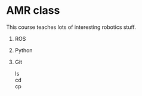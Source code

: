 # AMR class

This course teaches lots of interesting robotics stuff.  
 1. ROS
 2. Python
 3. Git 

                
    ls  
    cd  
    cp  
                